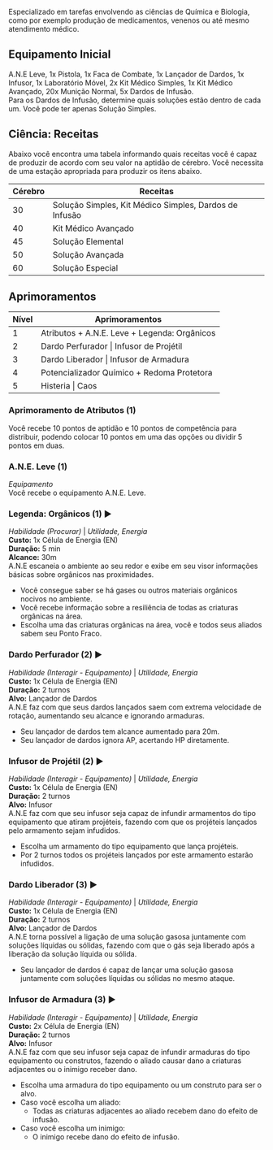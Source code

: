 Especializado em tarefas envolvendo as ciências de Química e Biologia, como por exemplo produção de medicamentos, venenos ou até mesmo atendimento médico.

## Equipamento Inicial

A.N.E Leve, 1x Pistola, 1x Faca de Combate, 1x Lançador de Dardos, 1x Infusor, 1x Laboratório Móvel, 2x Kit Médico Simples, 1x Kit Médico Avançado, 20x Munição Normal, 5x Dardos de Infusão.  
Para os Dardos de Infusão, determine quais soluções estão dentro de cada um. Você pode ter apenas Solução Simples.

## Ciência: Receitas

Abaixo você encontra uma tabela informando quais receitas você é capaz de produzir de acordo com seu valor na aptidão de cérebro. Você necessita de uma estação apropriada para produzir os itens abaixo.

| Cérebro | Receitas                                               |
| ------- | ------------------------------------------------------ |
| 30      | Solução Simples, Kit Médico Simples, Dardos de Infusão |
| 40      | Kit Médico Avançado                                    |
| 45      | Solução Elemental                                      |
| 50      | Solução Avançada                                       |
| 60      | Solução Especial                                       |

## Aprimoramentos

| Nível | Aprimoramentos                               |
| ----- | -------------------------------------------- |
| 1     | Atributos + A.N.E. Leve + Legenda: Orgânicos |
| 2     | Dardo Perfurador \| Infusor de Projétil      |
| 3     | Dardo Liberador \| Infusor de Armadura       |
| 4     | Potencializador Químico + Redoma Protetora   |
| 5     | Histeria \| Caos                             |

### Aprimoramento de Atributos (1)

Você recebe 10 pontos de aptidão e 10 pontos de competência para distribuir, podendo colocar 10 pontos em uma das opções ou dividir 5 pontos em duas.

### A.N.E. Leve (1)

_Equipamento_  
Você recebe o equipamento A.N.E. Leve.

### Legenda: Orgânicos (1) :arrow_forward:

_Habilidade (Procurar)_ \| _Utilidade, Energia_  
**Custo:** 1x Célula de Energia (EN)  
**Duração:** 5 min  
**Alcance:** 30m  
A.N.E escaneia o ambiente ao seu redor e exibe em seu visor informações básicas sobre orgânicos nas proximidades.

- Você consegue saber se há gases ou outros materiais orgânicos nocivos no ambiente.
- Você recebe informação sobre a resiliência de todas as criaturas orgânicas na área.
- Escolha uma das criaturas orgânicas na área, você e todos seus aliados sabem seu Ponto Fraco.

### Dardo Perfurador (2) :arrow_forward:

_Habilidade (Interagir - Equipamento)_ \| _Utilidade, Energia_  
**Custo:** 1x Célula de Energia (EN)  
**Duração:** 2 turnos  
**Alvo:** Lançador de Dardos    
A.N.E faz com que seus dardos lançados saem com extrema velocidade de rotação, aumentando seu alcance e ignorando armaduras.

- Seu lançador de dardos tem alcance aumentado para 20m.
- Seu lançador de dardos ignora AP, acertando HP diretamente.

### Infusor de Projétil (2) :arrow_forward:

_Habilidade (Interagir - Equipamento)_ \| _Utilidade, Energia_  
**Custo:** 1x Célula de Energia (EN)  
**Duração:** 2 turnos  
**Alvo:** Infusor    
A.N.E faz com que seu infusor seja capaz de infundir armamentos do tipo equipamento que atiram projéteis, fazendo com que os projéteis lançados pelo armamento sejam infudidos.

- Escolha um armamento do tipo equipamento que lança projéteis.
- Por 2 turnos todos os projéteis lançados por este armamento estarão infudidos.

### Dardo Liberador (3) :arrow_forward:

_Habilidade (Interagir - Equipamento)_ \| _Utilidade, Energia_  
**Custo:** 1x Célula de Energia (EN)  
**Duração:** 2 turnos  
**Alvo:** Lançador de Dardos    
A.N.E torna possível a ligação de uma solução gasosa juntamente com soluções líquidas ou sólidas, fazendo com que o gás seja liberado após a liberação da solução líquida ou sólida.

- Seu lançador de dardos é capaz de lançar uma solução gasosa juntamente com soluções líquidas ou sólidas no mesmo ataque.

### Infusor de Armadura (3) :arrow_forward:

_Habilidade (Interagir - Equipamento)_ \| _Utilidade, Energia_  
**Custo:** 2x Célula de Energia (EN)  
**Duração:** 2 turnos  
**Alvo:** Infusor    
A.N.E faz com que seu infusor seja capaz de infundir armaduras do tipo equipamento ou construtos, fazendo o aliado causar dano a criaturas adjacentes ou o inimigo receber dano.

- Escolha uma armadura do tipo equipamento ou um construto para ser o alvo.
- Caso você escolha um aliado:
    - Todas as criaturas adjacentes ao aliado recebem dano do efeito de infusão.
- Caso você escolha um inimigo:
    - O inimigo recebe dano do efeito de infusão.